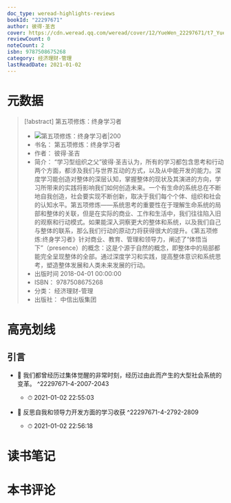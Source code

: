 ```yaml
---
doc_type: weread-highlights-reviews
bookId: "22297671"
author: 彼得·圣吉
cover: https://cdn.weread.qq.com/weread/cover/12/YueWen_22297671/t7_YueWen_22297671.jpg
reviewCount: 0
noteCount: 2
isbn: 9787508675268
category: 经济理财-管理
lastReadDate: 2021-01-02
---
```

# 元数据
> [!abstract] 第五项修炼：终身学习者
> - ![ 第五项修炼：终身学习者|200](https://cdn.weread.qq.com/weread/cover/12/YueWen_22297671/t7_YueWen_22297671.jpg)
> - 书名： 第五项修炼：终身学习者
> - 作者： 彼得·圣吉
> - 简介： “学习型组织之父”彼得·圣吉认为，所有的学习都包含思考和行动两个方面，都涉及我们与世界互动的方式，以及从中能开发的能力。深度学习能创造对整体的深层认知，掌握整体的现状及其演进的方向，学习所带来的实践将影响我们如何创造未来。一个有生命的系统总在不断地自我创造，社会要实现不断创新，取决于我们每个个体、组织和社会的认知水平。第五项修炼——系统思考的重要性在于理解生命系统的局部和整体的关联，但是在实际的商业、工作和生活中，我们往往陷入旧的观察和行动模式。如果能深入洞察更大的整体和系统，以及我们自己与整体的联系，那么我们行动的原动力将获得很大的提升。《第五项修炼:终身学习者》针对商业、教育、管理和领导力，阐述了“体悟当下”（presence）的概念：这是个源于自然的概念，即整体中的局部都能完全呈现整体的全部。通过深度学习和实践，提高整体意识和系统思考，塑造整体发展和人类未来发展的行动。
> - 出版时间 2018-04-01 00:00:00
> - ISBN： 9787508675268
> - 分类： 经济理财-管理
> - 出版社： 中信出版集团

# 高亮划线

## 引言


- 📌 我们都曾经历过集体觉醒的非常时刻，经历过由此而产生的大型社会系统的变革。 ^22297671-4-2007-2043
    - ⏱ 2021-01-02 22:55:03 

- 📌 反思自我和领导力开发方面的学习收获 ^22297671-4-2792-2809
    - ⏱ 2021-01-02 22:56:18 
# 读书笔记

# 本书评论
